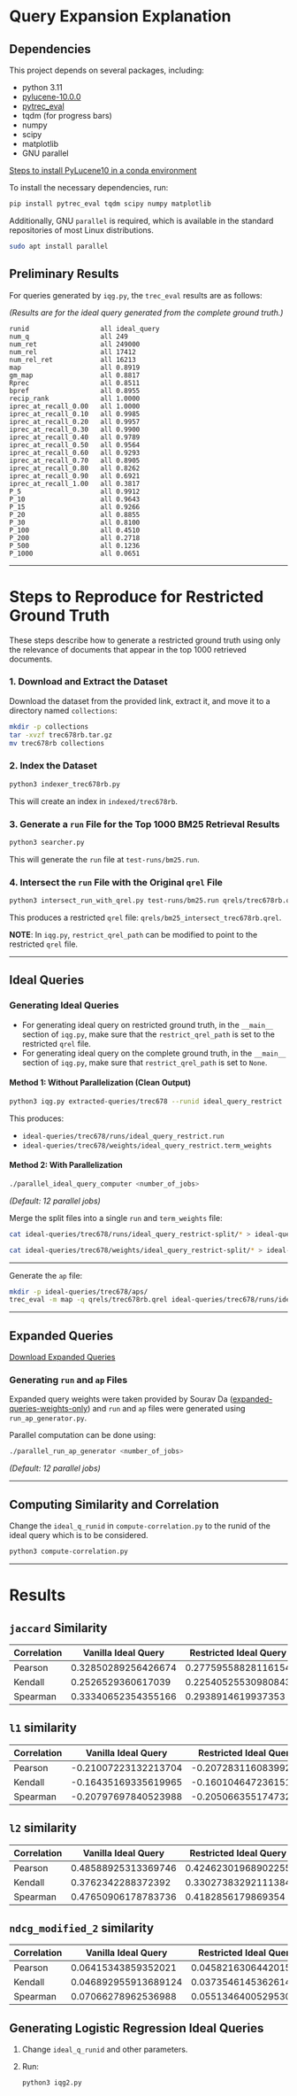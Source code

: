 # Query Expansion Explanation

## Dependencies

This project depends on several packages, including:

- python 3.11
- [pylucene-10.0.0](https://dlcdn.apache.org/lucene/pylucene/)
- [pytrec_eval](https://github.com/cvangysel/pytrec_eval)
- tqdm (for progress bars)
- numpy
- scipy
- matplotlib
- GNU parallel

[Steps to install PyLucene10 in a conda environment](https://mrishu.github.io/blog/2025/installing-pylucene10/)

To install the necessary dependencies, run:

```bash
pip install pytrec_eval tqdm scipy numpy matplotlib
```

Additionally, GNU `parallel` is required, which is available in the standard repositories of most Linux distributions.

```bash
sudo apt install parallel
```

## Preliminary Results

For queries generated by `iqg.py`, the `trec_eval` results are as follows:

_(Results are for the ideal query generated from the complete ground truth.)_

```
runid                  all ideal_query
num_q                  all 249
num_ret                all 249000
num_rel                all 17412
num_rel_ret            all 16213
map                    all 0.8919
gm_map                 all 0.8817
Rprec                  all 0.8511
bpref                  all 0.8955
recip_rank             all 1.0000
iprec_at_recall_0.00   all 1.0000
iprec_at_recall_0.10   all 0.9985
iprec_at_recall_0.20   all 0.9957
iprec_at_recall_0.30   all 0.9900
iprec_at_recall_0.40   all 0.9789
iprec_at_recall_0.50   all 0.9564
iprec_at_recall_0.60   all 0.9293
iprec_at_recall_0.70   all 0.8905
iprec_at_recall_0.80   all 0.8262
iprec_at_recall_0.90   all 0.6921
iprec_at_recall_1.00   all 0.3817
P_5                    all 0.9912
P_10                   all 0.9643
P_15                   all 0.9266
P_20                   all 0.8855
P_30                   all 0.8100
P_100                  all 0.4510
P_200                  all 0.2718
P_500                  all 0.1236
P_1000                 all 0.0651
```

---

# Steps to Reproduce for Restricted Ground Truth

These steps describe how to generate a restricted ground truth using only the relevance of documents that appear in the top 1000 retrieved documents.

### 1. Download and Extract the Dataset

Download the dataset from the provided link, extract it, and move it to a directory named `collections`:

```bash
mkdir -p collections
tar -xvzf trec678rb.tar.gz
mv trec678rb collections
```

### 2. Index the Dataset

```bash
python3 indexer_trec678rb.py
```

This will create an index in `indexed/trec678rb`.

### 3. Generate a `run` File for the Top 1000 BM25 Retrieval Results

```bash
python3 searcher.py
```

This will generate the `run` file at `test-runs/bm25.run`.

### 4. Intersect the `run` File with the Original `qrel` File

```bash
python3 intersect_run_with_qrel.py test-runs/bm25.run qrels/trec678rb.qrel qrels/bm25_intersect_trec678rb.qrel
```

This produces a restricted `qrel` file: `qrels/bm25_intersect_trec678rb.qrel`.

**NOTE**: In `iqg.py`, `restrict_qrel_path` can be modified to point to the restricted `qrel` file.

---

## Ideal Queries

### Generating Ideal Queries

- For generating ideal query on restricted ground truth, in the `__main__` section of `iqg.py`, make
  sure that the `restrict_qrel_path` is set to the restricted `qrel` file.
- For generating ideal query on the complete ground truth, in the `__main__` section of `iqg.py`, make
  sure that `restrict_qrel_path` is set to `None`.

#### Method 1: Without Parallelization (Clean Output)

```bash
python3 iqg.py extracted-queries/trec678 --runid ideal_query_restrict
```

This produces:

- `ideal-queries/trec678/runs/ideal_query_restrict.run`
- `ideal-queries/trec678/weights/ideal_query_restrict.term_weights`

#### Method 2: With Parallelization

```bash
./parallel_ideal_query_computer <number_of_jobs>
```

_(Default: 12 parallel jobs)_

Merge the split files into a single `run` and `term_weights` file:

```bash
cat ideal-queries/trec678/runs/ideal_query_restrict-split/* > ideal-queries/trec678/runs/ideal_query_restrict.run
```

```bash
cat ideal-queries/trec678/weights/ideal_query_restrict-split/* > ideal-queries/trec678/weights/ideal_query_restrict.term_weights
```

---

Generate the `ap` file:

```bash
mkdir -p ideal-queries/trec678/aps/
trec_eval -m map -q qrels/trec678rb.qrel ideal-queries/trec678/runs/ideal_query_restrict.run > ideal-queries/trec678/aps/ideal_query_restrict.ap
```

---

## Expanded Queries

[Download Expanded Queries](https://drive.google.com/file/d/1--By6ottQYm9qmV6yP7RQd4ik9Jv60RK/view?usp=drive_link)

### Generating `run` and `ap` Files

Expanded query weights were taken provided by Sourav Da ([expanded-queries-weights-only](https://drive.google.com/file/d/1PutRi-rUFQ0a4QfJ157lfHK1VXOmf3hk/view?usp=sharing)) and `run` and `ap` files were generated using `run_ap_generator.py`.

Parallel computation can be done using:

```bash
./parallel_run_ap_generator <number_of_jobs>
```

_(Default: 12 parallel jobs)_

---

## Computing Similarity and Correlation

Change the `ideal_q_runid` in `compute-correlation.py` to the runid of the ideal query which is to be considered.

```bash
python3 compute-correlation.py
```

---

# Results

## `jaccard` Similarity

| Correlation | Vanilla Ideal Query | Restricted Ideal Query |
| ----------- | ------------------- | ---------------------- |
| Pearson     | 0.32850289256426674 | 0.27759558828116154    |
| Kendall     | 0.2526529360617039  | 0.22540525530980843    |
| Spearman    | 0.33340652354355166 | 0.2938914619937353     |

## `l1` similarity

| Correlation | Vanilla Ideal Query  | Restricted Ideal Query |
| ----------- | -------------------- | ---------------------- |
| Pearson     | -0.21007223132213704 | -0.20728311608399294   |
| Kendall     | -0.16435169335619965 | -0.1601046472361515    |
| Spearman    | -0.20797697840523988 | -0.20506635517473298   |

## `l2` similarity

| Correlation | Vanilla Ideal Query | Restricted Ideal Query |
| ----------- | ------------------- | ---------------------- |
| Pearson     | 0.48588925313369746 | 0.42462301968902255    |
| Kendall     | 0.3762342288372392  | 0.33027383292111384    |
| Spearman    | 0.47650906178783736 | 0.4182856179869354     |

## `ndcg_modified_2` similarity

| Correlation | Vanilla Ideal Query  | Restricted Ideal Query |
| ----------- | -------------------- | ---------------------- |
| Pearson     | 0.06415343859352021  | 0.04582163064420157    |
| Kendall     | 0.046892955913689124 | 0.03735461453626145    |
| Spearman    | 0.07066278962536988  | 0.055134640052953016   |

## Generating Logistic Regression Ideal Queries

1. Change `ideal_q_runid` and other parameters.
2. Run:

   ```bash
   python3 iqg2.py
   ```

